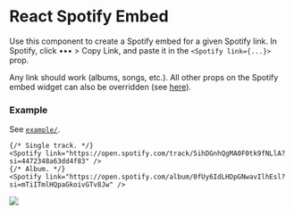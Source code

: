 # React Spotify Embed

Use this component to create a Spotify embed for a given Spotify link. In
Spotify, click ••• > Copy Link, and paste it in the `<Spotify link={...}>` prop.

Any link should work (albums, songs, etc.). All other props on the Spotify embed
widget can also be overridden (see
[here](https://developer.spotify.com/documentation/widgets/generate/embed/)).

### Example

See [`example/`](example/).

```tsx
{/* Single track. */}
<Spotify link="https://open.spotify.com/track/5ihDGnhQgMA0F0tk9fNLlA?si=4472348a63dd4f83" />
{/* Album. */}
<Spotify link="https://open.spotify.com/album/0fUy6IdLHDpGNwavIlhEsl?si=mTiITmlHQpaGkoivGTv8Jw" />
```

![](https://i.imgur.com/E84IAJf.png)